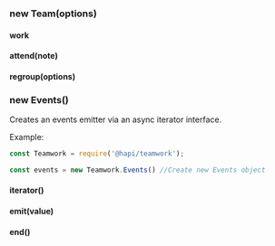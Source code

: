 
### new Team(options)


#### work


#### attend(note)


#### regroup(options)


### new Events()

Creates an events emitter via an async iterator interface.

Example:

```js
const Teamwork = require('@hapi/teamwork');

const events = new Teamwork.Events() //Create new Events object
```

#### iterator()


#### emit(value)


#### end()

